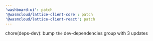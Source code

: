 ```yaml
---
'washboard-ui': patch
'@wasmcloud/lattice-client-core': patch
'@wasmcloud/lattice-client-react': patch
---
```


chore(deps-dev): bump `the` dev-dependencies group with 3 updates
